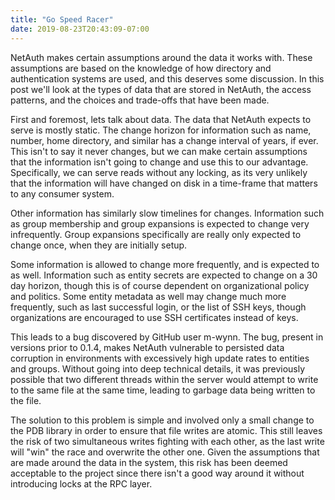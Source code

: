 ```yaml
---
title: "Go Speed Racer"
date: 2019-08-23T20:43:09-07:00
---
```


NetAuth makes certain assumptions around the data it works with.
These assumptions are based on the knowledge of how directory and
authentication systems are used, and this deserves some discussion.
In this post we'll look at the types of data that are stored in
NetAuth, the access patterns, and the choices and trade-offs that have
been made.

First and foremost, lets talk about data.  The data that NetAuth
expects to serve is mostly static.  The change horizon for information
such as name, number, home directory, and similar has a change
interval of years, if ever.  This isn't to say it never changes, but
we can make certain assumptions that the information isn't going to
change and use this to our advantage.  Specifically, we can serve
reads without any locking, as its very unlikely that the information
will have changed on disk in a time-frame that matters to any consumer
system.

Other information has similarly slow timelines for changes.
Information such as group membership and group expansions is expected
to change very infrequently.  Group expansions specifically are really
only expected to change once, when they are initially setup.

Some information is allowed to change more frequently, and is expected
to as well.  Information such as entity secrets are expected to change
on a 30 day horizon, though this is of course dependent on
organizational policy and politics.  Some entity metadata as well may
change much more frequently, such as last successful login, or the list
of SSH keys, though organizations are encouraged to use SSH
certificates instead of keys.


This leads to a bug discovered by GitHub user m-wynn.  The bug,
present in versions prior to 0.1.4, makes NetAuth vulnerable to
persisted data corruption in environments with excessively high update
rates to entities and groups.  Without going into deep technical
details, it was previously possible that two different threads within
the server would attempt to write to the same file at the same time,
leading to garbage data being written to the file.

The solution to this problem is simple and involved only a small
change to the PDB library in order to ensure that file writes are
atomic.  This still leaves the risk of two simultaneous writes
fighting with each other, as the last write will "win" the race and
overwrite the other one.  Given the assumptions that are made around
the data in the system, this risk has been deemed acceptable to the
project since there isn't a good way around it without introducing
locks at the RPC layer.
